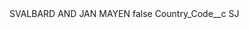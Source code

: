 <?xml version="1.0" encoding="UTF-8"?>
<CustomMetadata xmlns="http://soap.sforce.com/2006/04/metadata" xmlns:xsi="http://www.w3.org/2001/XMLSchema-instance" xmlns:xsd="http://www.w3.org/2001/XMLSchema">
    <label>SVALBARD AND JAN MAYEN</label>
    <protected>false</protected>
    <values>
        <field>Country_Code__c</field>
        <value xsi:type="xsd:string">SJ</value>
    </values>
</CustomMetadata>
